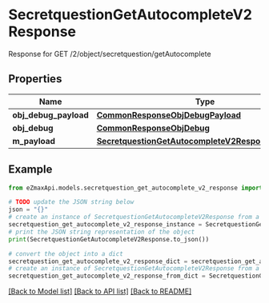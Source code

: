 # SecretquestionGetAutocompleteV2Response

Response for GET /2/object/secretquestion/getAutocomplete

## Properties

Name | Type | Description | Notes
------------ | ------------- | ------------- | -------------
**obj_debug_payload** | [**CommonResponseObjDebugPayload**](CommonResponseObjDebugPayload.md) |  | 
**obj_debug** | [**CommonResponseObjDebug**](CommonResponseObjDebug.md) |  | [optional] 
**m_payload** | [**SecretquestionGetAutocompleteV2ResponseMPayload**](SecretquestionGetAutocompleteV2ResponseMPayload.md) |  | 

## Example

```python
from eZmaxApi.models.secretquestion_get_autocomplete_v2_response import SecretquestionGetAutocompleteV2Response

# TODO update the JSON string below
json = "{}"
# create an instance of SecretquestionGetAutocompleteV2Response from a JSON string
secretquestion_get_autocomplete_v2_response_instance = SecretquestionGetAutocompleteV2Response.from_json(json)
# print the JSON string representation of the object
print(SecretquestionGetAutocompleteV2Response.to_json())

# convert the object into a dict
secretquestion_get_autocomplete_v2_response_dict = secretquestion_get_autocomplete_v2_response_instance.to_dict()
# create an instance of SecretquestionGetAutocompleteV2Response from a dict
secretquestion_get_autocomplete_v2_response_from_dict = SecretquestionGetAutocompleteV2Response.from_dict(secretquestion_get_autocomplete_v2_response_dict)
```
[[Back to Model list]](../README.md#documentation-for-models) [[Back to API list]](../README.md#documentation-for-api-endpoints) [[Back to README]](../README.md)


